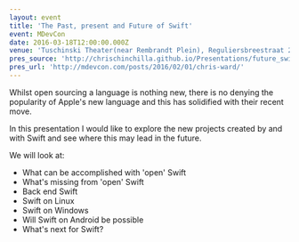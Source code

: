 ```yaml
---
layout: event
title: 'The Past, present and Future of Swift'
event: MDevCon
date: 2016-03-18T12:00:00.000Z
venue: 'Tuschinski Theater(near Rembrandt Plein), Reguliersbreestraat 26, Amsterdam.'
pres_source: 'http://chrischinchilla.github.io/Presentations/future_swift/mdevcon.html'
pres_url: 'http://mdevcon.com/posts/2016/02/01/chris-ward/'
---
```


Whilst open sourcing a language is nothing new, there is no denying the popularity of Apple's new language and this has solidified with their recent move.

In this presentation I would like to explore the new projects created by and with Swift and see where this may lead in the future.

We will look at:

- What can be accomplished with 'open' Swift
- What's missing from 'open' Swift
- Back end Swift
- Swift on Linux
- Swift on Windows
- Will Swift on Android be possible
- What's next for Swift?
